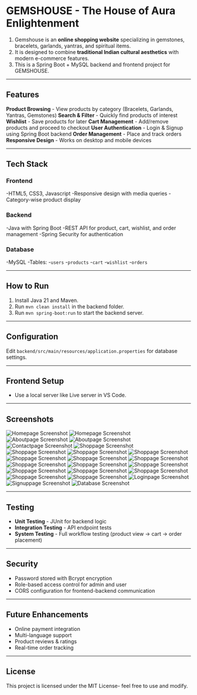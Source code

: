 # GEMSHOUSE - The House of Aura Enlightenment

1. Gemshouse is an **online shopping website** specializing in gemstones, bracelets, garlands, yantras, and spiritual items.
2. It is designed to combine **traditional Indian cultural aesthetics** with modern e-commerce features.
3. This is a Spring Boot + MySQL backend and frontend project for GEMSHOUSE.

----

## Features
**Product Browsing** - View products by category (Bracelets, Garlands, Yantras, Gemstones)
**Search & Filter** - Quickly find products of interest
**Wishlist** - Save products for later
**Cart Management** - Add/remove products and proceed to checkout
**User Authentication** - Login & Signup using Spring Boot backend
**Order Management** - Place and track orders
**Responsive Design** - Works on desktop and mobile devices

----

## Tech Stack

### **Frontend**
-HTML5, CSS3, Javascript
-Responsive design with media queries
-Category-wise product display

### **Backend**
-Java with Spring Boot
-REST API for product, cart, wishlist, and order management
-Spring Security for authentication

### **Database**
-MySQL
-Tables:
    -`users`
    -`products`
    -`cart`
    -`wishlist`
    -`orders`

----

## How to Run

1. Install Java 21 and Maven.
2. Run `mvn clean install` in the backend folder.
3. Run `mvn spring-boot:run` to start the backend server.

----

## Configuration

Edit `backend/src/main/resources/application.properties` for database settings.

----

## Frontend Setup
- Use a local server like Live server in VS Code.

----

## Screenshots

![Homepage Screenshot](Homepage.png)
![Homepage Screenshot](NewProducts.png)
![Aboutpage Screenshot](AboutProducts.png)
![Aboutpage Screenshot](AboutUs.png)
![Contactpage Screenshot](ContactUs.png)
![Shoppage Screenshot](ProductCategory.png)
![Shoppage Screenshot](BraceletsSection.png)
![Shoppage Screenshot](Bracelets1.png)
![Shoppage Screenshot](Bracelets2.png)
![Shoppage Screenshot](Bracelets3.png)
![Shoppage Screenshot](GarlandsSection.png)
![Shoppage Screenshot](Garland1.png)
![Shoppage Screenshot](Garland2.png)
![Shoppage Screenshot](Garland3.png)
![Shoppage Screenshot](GemstonesSection.png)
![Shoppage Screenshot](Gemstone1.png)
![Shoppage Screenshot](Gemstone2.png)
![Shoppage Screenshot](YantrasSection.png)
![Shoppage Screenshot](Yantras1.png)
![Shoppage Screenshot](Yantras2.png)
![Loginpage Screenshot](Login.png)
![Signuppage Screenshot](Signup.png)
![Database Screenshot](Database.png)

----

## Testing

- **Unit Testing** - JUnit for backend logic
- **Integration Testing** - API endpoint tests
- **System Testing** - Full workflow testing (product view -> cart -> order placement)

----

## Security
- Password stored with Bcrypt encryption
- Role-based access control for admin and user
- CORS configuration for frontend-backend communication

----

## Future Enhancements
- Online payment integration
- Multi-language support
- Product reviews & ratings
- Real-time order tracking

----

## License

This project is licensed under the MIT License- feel free to use and modify.
